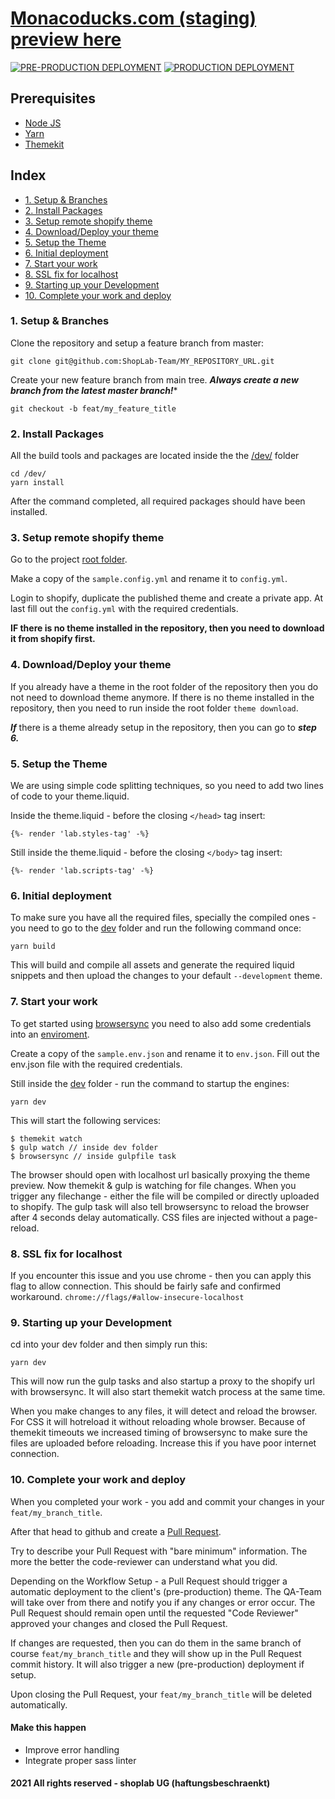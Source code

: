 # [Monacoducks.com (staging) preview here](https://www.monacoducks.com/?_ab=0&_fd=0&_sc=1&preview_theme_id=120165662781)

[![PRE-PRODUCTION DEPLOYMENT](https://github.com/ShopLab-Team/monacoduck/actions/workflows/pre-production.yaml/badge.svg)](https://github.com/ShopLab-Team/monacoduck/actions/workflows/pre-production.yaml)
[![PRODUCTION DEPLOYMENT](https://github.com/ShopLab-Team/monacoduck/actions/workflows/production.yaml/badge.svg)](https://github.com/ShopLab-Team/monacoduck/actions/workflows/production.yaml)

## Prerequisites
- [Node JS](https://nodejs.org/en/download/)
- [Yarn](https://classic.yarnpkg.com/en/docs/install)
- [Themekit](https://shopify.dev/tools/theme-kit/getting-started)

## Index
- [1. Setup & Branches](#1-setup--branches)
- [2. Install Packages](#2-install-packages)
- [3. Setup remote shopify theme](#3-setup-remote-shopify-theme)
- [4. Download/Deploy your theme](#4-downloaddeploy-your-theme)
- [5. Setup the Theme](#5-setup-the-theme)
- [6. Initial deployment](#6-initial-deployment)
- [7. Start your work](#7-start-your-work)
- [8. SSL fix for localhost](#8-ssl-fix-for-localhost)
- [9. Starting up your Development](#9-starting-up-your-development)
- [10. Complete your work and deploy](#10-complete-your-work-and-deploy)

### 1. Setup & Branches
Clone the repository and setup a feature branch from master:

`git clone git@github.com:ShopLab-Team/MY_REPOSITORY_URL.git`

Create your new feature branch from main tree.
***Always create a new branch from the latest master branch!****

`git checkout -b feat/my_feature_title`

### 2. Install Packages
All the build tools and packages are located inside the the [/dev/](dev) folder
```
cd /dev/
yarn install
```
After the command completed, all required packages should have been installed.

### 3. Setup remote shopify theme
Go to the project [root folder](/).

Make a copy of the `sample.config.yml` and rename it to `config.yml`.

Login to shopify, duplicate the published theme and create a private app. At last fill out the `config.yml` with the required credentials.

**IF there is no theme installed in the repository, then you need to download it from shopify first.**

### 4. Download/Deploy your theme
If you already have a theme in the root folder of the repository then you do not need to download theme anymore. If there is no theme installed in the repository, then you need to run inside the root folder `theme download`. 

***If*** there is a theme already setup in the repository, then you can go to ***step 6.***

### 5. Setup the Theme
We are using simple code splitting techniques, so you need to add two lines of code to your theme.liquid.

Inside the theme.liquid - before the closing `</head>` tag insert: 

`{%- render 'lab.styles-tag' -%}`

Still inside the theme.liquid - before the closing `</body>` tag insert:

`{%- render 'lab.scripts-tag' -%}`

### 6. Initial deployment
To make sure you have all the required files, specially the compiled ones - you need to go to the [dev](dev) folder and run the following command once:

`yarn build`

This will build and compile all assets and generate the required liquid snippets and then upload the changes to your default `--development` theme. 

### 7. Start your work
To get started using [browsersync](https://browsersync.io/) you need to also add some credentials into an [enviroment](dev/sample.env.json). 

Create a copy of the `sample.env.json` and rename it to `env.json`. Fill out the env.json file with the required credentials.

Still inside the [dev](dev) folder - run the command to startup the engines:

`yarn dev`

This will start the following services:
```
$ themekit watch
$ gulp watch // inside dev folder
$ browsersync // inside gulpfile task
```

The browser should open with localhost url basically proxying the theme preview. 
Now themekit & gulp is watching for file changes. When you trigger any filechange - either the file will be compiled or directly uploaded to shopify. The gulp task will also tell browsersync to reload the browser after 4 seconds delay automatically. CSS files are injected without a page-reload. 

### 8. SSL fix for localhost
If you encounter this issue and you use chrome - then you can apply this flag to allow connection. This should be fairly safe and confirmed workaround.
`chrome://flags/#allow-insecure-localhost`

### 9. Starting up your Development
cd into your dev folder and then simply run this:

```
yarn dev
```
This will now run the gulp tasks and also startup a proxy to the shopify url with browsersync.
It will also start themekit watch process at the same time. 

When you make changes to any files, it will detect and reload the browser. For CSS it will hotreload it without reloading whole browser.
Because of themekit timeouts we increased timing of browsersync to make sure the files are uploaded before reloading. Increase this if you have poor internet connection.

### 10. Complete your work and deploy
When you completed your work - you add and commit your changes in your `feat/my_branch_title`. 

After that head to github and create a [Pull Request](https://docs.github.com/en/github/collaborating-with-issues-and-pull-requests/creating-a-pull-request).

Try to describe your Pull Request with "bare minimum" information. The more the better the code-reviewer can understand what you did. 

Depending on the Workflow Setup - a Pull Request should trigger a automatic deployment to the client's (pre-production) theme. The QA-Team will take over from there and notify you if any changes or error occur. The Pull Request should remain open until the requested "Code Reviewer" approved your changes and closed the Pull Request.

If changes are requested, then you can do them in the same branch of course `feat/my_branch_title` and they will show up in the Pull Request commit history. It will also trigger a new (pre-production) deployment if setup.

Upon closing the Pull Request, your `feat/my_branch_title` will be deleted automatically. 

 
#### Make this happen
- Improve error handling
- Integrate proper sass linter 

#### 2021 All rights reserved - shoplab UG (haftungsbeschraenkt)
